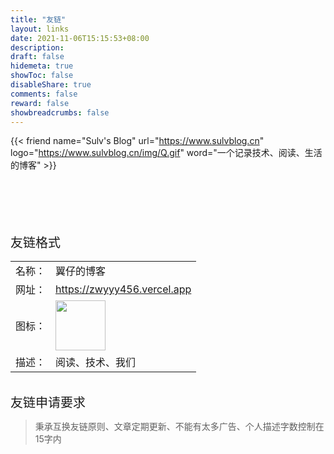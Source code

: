 ```yaml
---
title: "友链"
layout: links
date: 2021-11-06T15:15:53+08:00
description: 
draft: false
hidemeta: true
showToc: false
disableShare: true
comments: false
reward: false
showbreadcrumbs: false
---
```



<div class="friend">

{{< friend name="Sulv's Blog" url="https://www.sulvblog.cn" logo="https://www.sulvblog.cn/img/Q.gif" word="一个记录技术、阅读、生活的博客" >}}


</div>

<br/>
<br/>
<br/>
<br/>
<br/>



<div style="font-size: 20px;" class="youlian">友链格式</div>

<div style="font-size: 16px;">


|        |                                   |
| ------ | --------------------------------- |
| 名称： | 翼仔的博客                      |
| 网址： | https://zwyyy456.vercel.app           |
| 图标： | <img src = 'https://s3.bmp.ovh/imgs/2022/09/26/653ae24b41f58562.jpg' width="80" height="80" align=center >|
| 描述： | 阅读、技术、我们    |

</div>

<br/>

<div style="font-size: 20px;">友链申请要求</div>

> 秉承互换友链原则、文章定期更新<!-- 、网站在工信部备案 -->、不能有太多广告、个人描述字数控制在15字内

<br/>








